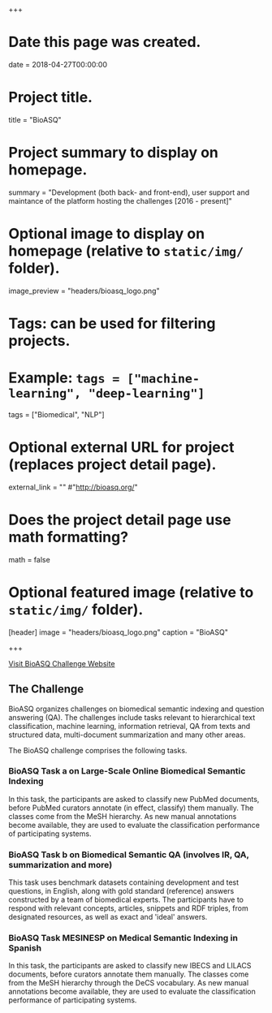 +++
# Date this page was created.
date = 2018-04-27T00:00:00

# Project title.
title = "BioASQ"

# Project summary to display on homepage.
summary = "Development (both back- and front-end), user support and maintance of the platform hosting the challenges [2016 - present]"

# Optional image to display on homepage (relative to `static/img/` folder).
image_preview = "headers/bioasq_logo.png"

# Tags: can be used for filtering projects.
# Example: `tags = ["machine-learning", "deep-learning"]`
tags = ["Biomedical", "NLP"]

# Optional external URL for project (replaces project detail page).
external_link = ""
#"http://bioasq.org/"

# Does the project detail page use math formatting?
math = false

# Optional featured image (relative to `static/img/` folder).
[header]
image = "headers/bioasq_logo.png"
caption = "BioASQ"

+++

<a href="http://bioasq.org/">Visit BioASQ Challenge Website</a>

## The Challenge

BioASQ organizes challenges on biomedical semantic indexing and question answering (QA). The challenges include tasks relevant to hierarchical text classification, machine learning, information retrieval, QA from texts and structured data, multi-document summarization and many other areas.

The BioASQ challenge comprises the following tasks.

### BioASQ Task a on Large-Scale Online Biomedical Semantic Indexing

In this task, the participants are asked to classify new PubMed documents, before PubMed curators annotate (in effect, classify) them manually. The classes come from the MeSH hierarchy. As new manual annotations become available, they are used to evaluate the classification performance of participating systems.

### BioASQ Task b on Biomedical Semantic QA (involves IR, QA, summarization and more)

This task uses benchmark datasets containing development and test questions, in English, along with gold standard (reference) answers constructed by a team of biomedical experts. The participants have to respond with relevant concepts, articles, snippets and RDF triples, from designated resources, as well as exact and 'ideal' answers.

### BioASQ Task MESINESP on Medical Semantic Indexing in Spanish

In this task, the participants are asked to classify new IBECS and LILACS documents, before curators annotate them manually. The classes come from the MeSH hierarchy through the DeCS vocabulary. As new manual annotations become available, they are used to evaluate the classification performance of participating systems.


